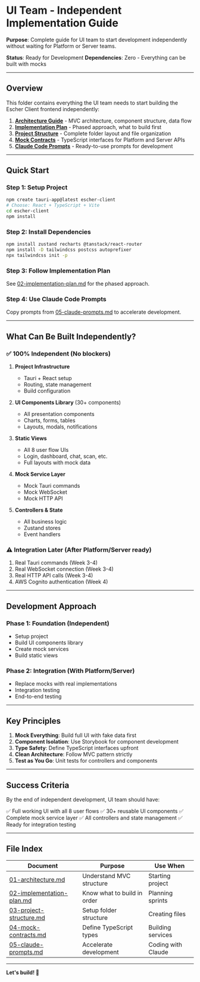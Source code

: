 # UI Team - Independent Implementation Guide

**Purpose**: Complete guide for UI team to start development independently without waiting for Platform or Server teams.

**Status**: Ready for Development
**Dependencies**: Zero - Everything can be built with mocks

---

## Overview

This folder contains everything the UI team needs to start building the Escher Client frontend independently:

1. **[Architecture Guide](./01-architecture.md)** - MVC architecture, component structure, data flow
2. **[Implementation Plan](./02-implementation-plan.md)** - Phased approach, what to build first
3. **[Project Structure](./03-project-structure.md)** - Complete folder layout and file organization
4. **[Mock Contracts](./04-mock-contracts.md)** - TypeScript interfaces for Platform and Server APIs
5. **[Claude Code Prompts](./05-claude-prompts.md)** - Ready-to-use prompts for development

---

## Quick Start

### Step 1: Setup Project
```bash
npm create tauri-app@latest escher-client
# Choose: React + TypeScript + Vite
cd escher-client
npm install
```

### Step 2: Install Dependencies
```bash
npm install zustand recharts @tanstack/react-router
npm install -D tailwindcss postcss autoprefixer
npx tailwindcss init -p
```

### Step 3: Follow Implementation Plan
See [02-implementation-plan.md](./02-implementation-plan.md) for the phased approach.

### Step 4: Use Claude Code Prompts
Copy prompts from [05-claude-prompts.md](./05-claude-prompts.md) to accelerate development.

---

## What Can Be Built Independently?

### ✅ **100% Independent** (No blockers)

1. **Project Infrastructure**
   - Tauri + React setup
   - Routing, state management
   - Build configuration

2. **UI Components Library** (30+ components)
   - All presentation components
   - Charts, forms, tables
   - Layouts, modals, notifications

3. **Static Views**
   - All 8 user flow UIs
   - Login, dashboard, chat, scan, etc.
   - Full layouts with mock data

4. **Mock Service Layer**
   - Mock Tauri commands
   - Mock WebSocket
   - Mock HTTP API

5. **Controllers & State**
   - All business logic
   - Zustand stores
   - Event handlers

### ⚠️ **Integration Later** (After Platform/Server ready)

1. Real Tauri commands (Week 3-4)
2. Real WebSocket connection (Week 3-4)
3. Real HTTP API calls (Week 3-4)
4. AWS Cognito authentication (Week 4)

---

## Development Approach

### Phase 1: Foundation (Independent)
- Setup project
- Build UI components library
- Create mock services
- Build static views

### Phase 2: Integration (With Platform/Server)
- Replace mocks with real implementations
- Integration testing
- End-to-end testing

---

## Key Principles

1. **Mock Everything**: Build full UI with fake data first
2. **Component Isolation**: Use Storybook for component development
3. **Type Safety**: Define TypeScript interfaces upfront
4. **Clean Architecture**: Follow MVC pattern strictly
5. **Test as You Go**: Unit tests for controllers and components

---

## Success Criteria

By the end of independent development, UI team should have:

✅ Full working UI with all 8 user flows
✅ 30+ reusable UI components
✅ Complete mock service layer
✅ All controllers and state management
✅ Ready for integration testing

---

## File Index

| Document | Purpose | Use When |
|----------|---------|----------|
| [01-architecture.md](./01-architecture.md) | Understand MVC structure | Starting project |
| [02-implementation-plan.md](./02-implementation-plan.md) | Know what to build in order | Planning sprints |
| [03-project-structure.md](./03-project-structure.md) | Setup folder structure | Creating files |
| [04-mock-contracts.md](./04-mock-contracts.md) | Define TypeScript types | Building services |
| [05-claude-prompts.md](./05-claude-prompts.md) | Accelerate development | Coding with Claude |

---

**Let's build! 🚀**